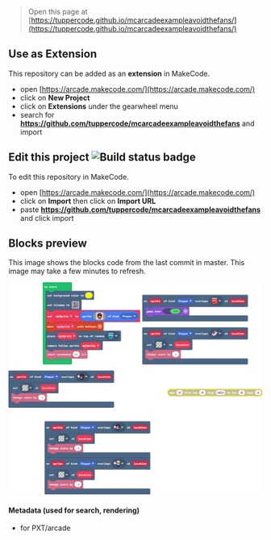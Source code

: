  


> Open this page at [https://tuppercode.github.io/mcarcadeexampleavoidthefans/](https://tuppercode.github.io/mcarcadeexampleavoidthefans/)

## Use as Extension

This repository can be added as an **extension** in MakeCode.

* open [https://arcade.makecode.com/](https://arcade.makecode.com/)
* click on **New Project**
* click on **Extensions** under the gearwheel menu
* search for **https://github.com/tuppercode/mcarcadeexampleavoidthefans** and import

## Edit this project ![Build status badge](https://github.com/tuppercode/mcarcadeexampleavoidthefans/workflows/MakeCode/badge.svg)

To edit this repository in MakeCode.

* open [https://arcade.makecode.com/](https://arcade.makecode.com/)
* click on **Import** then click on **Import URL**
* paste **https://github.com/tuppercode/mcarcadeexampleavoidthefans** and click import

## Blocks preview

This image shows the blocks code from the last commit in master.
This image may take a few minutes to refresh.

![A rendered view of the blocks](https://github.com/tuppercode/mcarcadeexampleavoidthefans/raw/master/.github/makecode/blocks.png)

#### Metadata (used for search, rendering)

* for PXT/arcade
<script src="https://makecode.com/gh-pages-embed.js"></script><script>makeCodeRender("{{ site.makecode.home_url }}", "{{ site.github.owner_name }}/{{ site.github.repository_name }}");</script>
